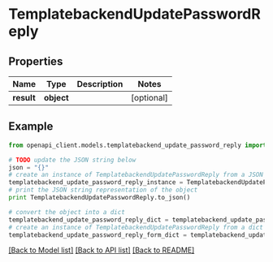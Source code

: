 # TemplatebackendUpdatePasswordReply


## Properties
Name | Type | Description | Notes
------------ | ------------- | ------------- | -------------
**result** | **object** |  | [optional] 

## Example

```python
from openapi_client.models.templatebackend_update_password_reply import TemplatebackendUpdatePasswordReply

# TODO update the JSON string below
json = "{}"
# create an instance of TemplatebackendUpdatePasswordReply from a JSON string
templatebackend_update_password_reply_instance = TemplatebackendUpdatePasswordReply.from_json(json)
# print the JSON string representation of the object
print TemplatebackendUpdatePasswordReply.to_json()

# convert the object into a dict
templatebackend_update_password_reply_dict = templatebackend_update_password_reply_instance.to_dict()
# create an instance of TemplatebackendUpdatePasswordReply from a dict
templatebackend_update_password_reply_form_dict = templatebackend_update_password_reply.from_dict(templatebackend_update_password_reply_dict)
```
[[Back to Model list]](../README.md#documentation-for-models) [[Back to API list]](../README.md#documentation-for-api-endpoints) [[Back to README]](../README.md)


